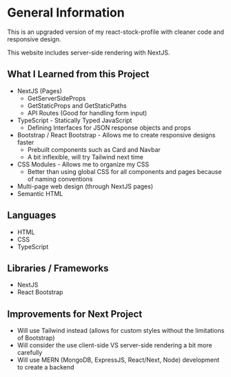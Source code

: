 # General Information

This is an upgraded version of my react-stock-profile with cleaner code and responsive design.

This website includes server-side rendering with NextJS.

## What I Learned from this Project

* NextJS (Pages)
  * GetServerSideProps
  * GetStaticProps and GetStaticPaths
  * API Routes (Good for handling form input)
* TypeScript - Statically Typed JavaScript
  * Defining Interfaces for JSON response objects and props
* Bootstrap / React Bootstrap - Allows me to create responsive designs faster
  * Prebuilt components such as Card and Navbar
  * A bit inflexible, will try Tailwind next time
* CSS Modules - Allows me to organize my CSS
  * Better than using global CSS for all components and pages because of naming conventions
* Multi-page web design (through NextJS pages)
* Semantic HTML

## Languages

* HTML
* CSS
* TypeScript

## Libraries / Frameworks

* NextJS
* React Bootstrap

## Improvements for Next Project

* Will use Tailwind instead (allows for custom styles without the limitations of Bootstrap)
* Will consider the use client-side VS server-side rendering a bit more carefully
* Will use MERN (MongoDB, ExpressJS, React/Next, Node) development to create a backend
